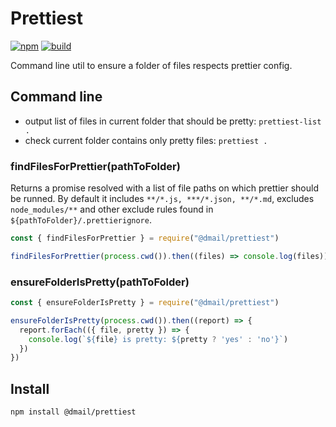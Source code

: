 # Prettiest

[![npm](https://badge.fury.io/js/%40dmail%2Fprettiest.svg)](https://badge.fury.io/js/%40dmail%2Fprettiest)
[![build](https://travis-ci.org/dmail/prettiest.svg?branch=master)](http://travis-ci.org/dmail/prettiest)

Command line util to ensure a folder of files respects prettier config.

## Command line

- output list of files in current folder that should be pretty: `prettiest-list .`
- check current folder contains only pretty files: `prettiest .`

### findFilesForPrettier(pathToFolder)

Returns a promise resolved with a list of file paths on which prettier should be runned.
By default it includes `**/*.js, ***/*.json, **/*.md`, excludes `node_modules/**` and other exclude rules found in `${pathToFolder}/.prettierignore`.

```javascript
const { findFilesForPrettier } = require("@dmail/prettiest")

findFilesForPrettier(process.cwd()).then((files) => console.log(files))
```

### ensureFolderIsPretty(pathToFolder)

```javascript
const { ensureFolderIsPretty } = require("@dmail/prettiest")

ensureFolderIsPretty(process.cwd()).then((report) => {
  report.forEach(({ file, pretty }) => {
    console.log(`${file} is pretty: ${pretty ? 'yes' : 'no'}`)
  })
})
```

## Install

`npm install @dmail/prettiest`
